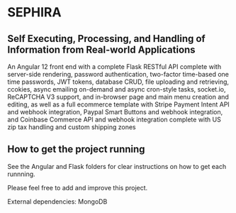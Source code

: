 # SEPHIRA
## Self Executing, Processing, and Handling of Information from Real-world Applications

An Angular 12 front end with a complete Flask RESTful API complete with server-side rendering, password authentication, two-factor time-based one time passwords, JWT tokens, database CRUD, file uploading and retrieving, ccokies, async emailing on-demand and async cron-style tasks, socket.io, ReCAPTCHA V3 support, and in-browser page and main menu creation and editing, as well as a full ecommerce template with Stripe Payment Intent API and webhook integration, Paypal Smart Buttons and webhook integration, and Coinbase Commerce API and webhook integration complete with US zip tax handling and custom shipping zones

## How to get the project running

See the Angular and Flask folders for clear instructions on how to get each runnning.

Please feel free to add and improve this project.

External dependencies: MongoDB
